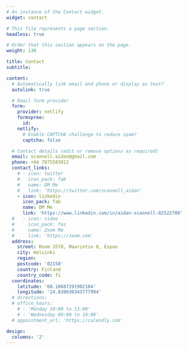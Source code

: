 ```yaml
---
# An instance of the Contact widget.
widget: contact

# This file represents a page section.
headless: true

# Order that this section appears on the page.
weight: 130

title: Contact
subtitle:

content:
  # Automatically link email and phone or display as text?
  autolink: true

  # Email form provider
  form:
    provider: netlify
    formspree:
      id:
    netlify:
      # Enable CAPTCHA challenge to reduce spam?
      captcha: false

  # Contact details (edit or remove options as required)
  email: scannell.aidan@gmail.com
  phone: +44 7875583912
  contact_links:
    # - icon: twitter
    #   icon_pack: fab
    #   name: DM Me
    #   link: 'https://twitter.com/scannell_aidan'
    - icon: linkedin
      icon_pack: fab
      name: DM Me
      link: 'https://www.linkedin.com/in/aidan-scannell-82522789'
  #   - icon: video
  #     icon_pack: fas
  #     name: Zoom Me
  #     link: 'https://zoom.com'
  address:
    street: Room 3578, Maarintie 8, Espoo
    city: Helsinki
    region:
    postcode: '02150'
    country: Finland
    country_code: fi
  coordinates:
    latitude: '60.18687291902104'
    longitude: '24.820030343777994'
  # directions:
  # office_hours:
    # - 'Monday 10:00 to 13:00'
    # - 'Wednesday 09:00 to 10:00'
  # appointment_url: 'https://calendly.com'

design:
  columns: '2'
---
```

